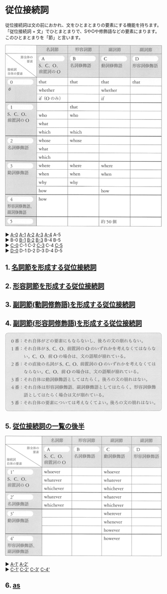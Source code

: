 # 従位接続詞
従位接続詞は文の前におかれ、文をひとまとまりの要素にする機能を持ちます。  
「従位接続詞 + 文」でひとまとまりで、SやOや修飾語などの要素にまります。  
このひとまとまりを「節」と言います。

<img src="fig/従位接続詞の一覧表.png" width="600"/>

:arrow_forward: <a href="02-chapter-2-A.md#A-0">A-0</a>
<a href="02-chapter-2-A.md#A-1">A-1</a>
<a href="02-chapter-2-A.md#A-2">A-2</a>
<a href="02-chapter-2-A.md#A-3">A-3</a>
<a href="02-chapter-2-A.md#A-4">A-4</a>
A-5  
:arrow_forward: B-0
<a href="02-chapter-2-B.md#B-1">B-1</a>
<a href="02-chapter-2-B.md#B-2">B-2</a>
<a href="02-chapter-2-B.md#B-3">B-3</a>
B-4
B-5  
:arrow_forward: <a href="02-chapter-2-C.md#C-0">C-0</a>
C-1
C-2
<a href="02-chapter-2-C.md#C-3">C-3</a>
C-4
<a href="02-chapter-2-C.md#C-5">C-5</a>  
:arrow_forward: <a href="02-chapter-2-D.md#D-0">D-0</a>
D-1
D-2
D-3
D-4
D-5

## 1. [名詞節を形成する従位接続詞](02-chapter-2-A.md)
## 2. [形容詞節を形成する従位接続詞](02-chapter-2-B.md)
## 3. [副詞節(動詞修飾語)を形成する従位接続詞](02-chapter-2-C.md)
## 4. [副詞節(形容詞修飾語)を形成する従位接続詞](02-chapter-2-D.md)

<img src="fig/従位接続詞の要素による違い.png" width="600"/>

## 5. [従位接続詞の一覧の後半](02-chapter-2-2.md)

<img src="fig/従位接続詞の一覧-後半.png" width="600"/>

:arrow_forward: <a href="02-chapter-2-2.md#A-1+">A-1'</a>
<a href="02-chapter-2-2.md#A-2+">A-2'</a>  
:arrow_forward: <a href="02-chapter-2-2.md#C-1+">C-1'</a>
<a href="02-chapter-2-2.md#C-2+">C-2'</a>
<a href="02-chapter-2-2.md#C-3+">C-3'</a>
<a href="02-chapter-2-2.md#C-4+">C-4'</a>

## 6. [as](02-chapter-2-as.md)

